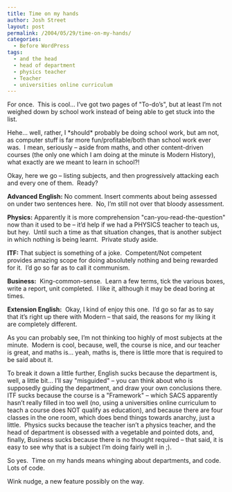 ```yaml
---
title: Time on my hands
author: Josh Street
layout: post
permalink: /2004/05/29/time-on-my-hands/
categories:
  - Before WordPress
tags:
  - and the head
  - head of department
  - physics teacher
  - Teacher
  - universities online curriculum
---
```

For once.&nbsp; This is cool&#8230; I&#8217;ve got two pages of "To-do&#8217;s", but at least I&#8217;m not weighed down by school work instead of being able to get stuck into the list.

Hehe&#8230; well, rather, I \*should\* probably be doing school work, but am not, as computer stuff is far more fun/profitable/both than school work ever was.&nbsp; I mean, seriously &#8211; aside from maths, and other content-driven courses (the only one which I am doing at the minute is Modern History), what exactly are we meant to learn in school?!

Okay, here we go &#8211; listing subjects, and then progressively attacking each and every one of them.&nbsp; Ready?

**Advanced English:** No comment. Insert comments about being assessed on under two sentences here.&nbsp; No, I&#8217;m still not over that bloody assessment.

**Physics:** Apparently it is more comprehension "can-you-read-the-question" now than it used to be &#8211; it&#8217;d help if we had a PHYSICS teacher to teach us, but hey.&nbsp; Until such a time as that situation changes, that is another subject in which nothing is being learnt.&nbsp; Private study aside.

**ITF:** That subject is something of a joke.&nbsp; Competent/Not competent provides amazing scope for doing absolutely nothing and being rewarded for it.&nbsp; I&#8217;d go so far as to call it communism.

**Business:**&nbsp; King-common-sense.&nbsp; Learn a few terms, tick the various boxes, write a report, unit completed.&nbsp; I like it, although it may be dead boring at times.

**Extension English:**&nbsp; Okay, I kind of enjoy this one.&nbsp; I&#8217;d go so far as to say that it&#8217;s right up there with Modern &#8211; that said, the reasons for my liking it are completely different.

As you can probably see, I&#8217;m not thinking too highly of most subjects at the minute.&nbsp; Modern is cool, because, well, the course is nice, and our teacher is great, and maths is&#8230; yeah, maths is, there is little more that is required to be said about it.

To break it down a little further, English sucks because the department is, well, a little bit&#8230; I&#8217;ll say "misguided" &#8211; you can think about who is supposedly guiding the department, and draw your own conclusions there.&nbsp; ITF sucks because the course is a "Framework" &#8211; which SACS apparently hasn&#8217;t really filled in too well (no, using a universities online curriculum to teach a course does NOT qualify as education), and because there are four classes in the one room, which does bend things towards anarchy, just a little.&nbsp; Physics sucks because the teacher isn&#8217;t a physics teacher, and the head of department is obsessed with a vegetable and pointed dots, and, finally, Business sucks because there is no thought required &#8211; that said, it is easy to see why that is a subject I&#8217;m doing fairly well in ;).

So yes.&nbsp; Time on my hands means whinging about departments, and code.&nbsp; Lots of code.

Wink nudge, a new feature possibly on the way.